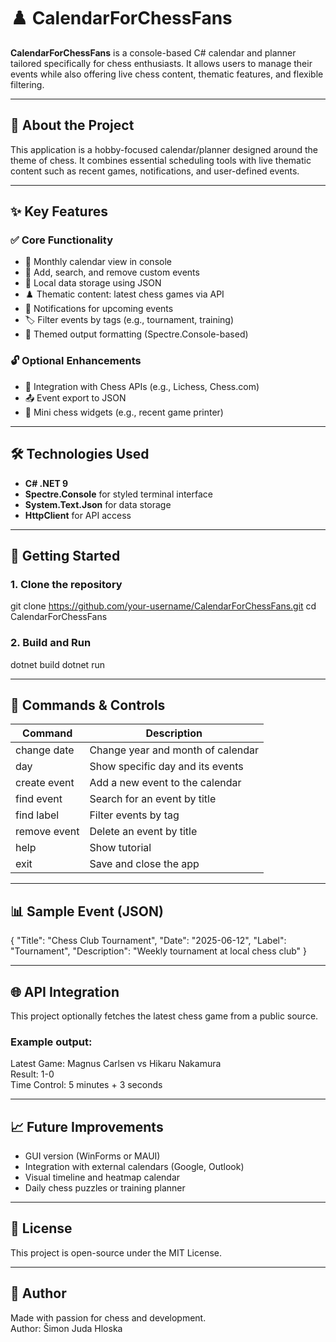 
# ♟️ CalendarForChessFans

**CalendarForChessFans** is a console-based C# calendar and planner tailored specifically for chess enthusiasts. It allows users to manage their events while also offering live chess content, thematic features, and flexible filtering.

---

## 🧩 About the Project

This application is a hobby-focused calendar/planner designed around the theme of chess. It combines essential scheduling tools with live thematic content such as recent games, notifications, and user-defined events.

---

## ✨ Key Features

### ✅ Core Functionality

- 📆 Monthly calendar view in console  
- 📝 Add, search, and remove custom events  
- 💾 Local data storage using JSON  
- ♟️ Thematic content: latest chess games via API  
- 🔔 Notifications for upcoming events  
- 🏷️ Filter events by tags (e.g., tournament, training)  
- 🎨 Themed output formatting (Spectre.Console-based)

### 🔓 Optional Enhancements

- 📡 Integration with Chess APIs (e.g., Lichess, Chess.com)  
- 📤 Event export to JSON  
- 🧩 Mini chess widgets (e.g., recent game printer)

---

## 🛠 Technologies Used

- **C# .NET 9**
- **Spectre.Console** for styled terminal interface
- **System.Text.Json** for data storage
- **HttpClient** for API access

---

## 🚀 Getting Started

### 1. Clone the repository

git clone https://github.com/your-username/CalendarForChessFans.git
cd CalendarForChessFans

### 2. Build and Run

dotnet build
dotnet run

---

## 🧭 Commands & Controls

| Command         | Description                                |
|----------------|--------------------------------------------|
| change date    | Change year and month of calendar          |
| day            | Show specific day and its events           |
| create event   | Add a new event to the calendar            |
| find event     | Search for an event by title               |
| find label     | Filter events by tag                       |
| remove event   | Delete an event by title                   |
| help           | Show tutorial                              |
| exit           | Save and close the app                     |

---

## 📊 Sample Event (JSON)

{
  "Title": "Chess Club Tournament",
  "Date": "2025-06-12",
  "Label": "Tournament",
  "Description": "Weekly tournament at local chess club"
}

---

## 🌐 API Integration

This project optionally fetches the latest chess game from a public source.

### Example output:

Latest Game: Magnus Carlsen vs Hikaru Nakamura  
Result: 1-0  
Time Control: 5 minutes + 3 seconds

---

## 📈 Future Improvements

- GUI version (WinForms or MAUI)
- Integration with external calendars (Google, Outlook)
- Visual timeline and heatmap calendar
- Daily chess puzzles or training planner

---

## 📜 License

This project is open-source under the MIT License.

---

## 👤 Author

Made with passion for chess and development.  
Author: Šimon Juda Hloska

